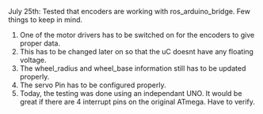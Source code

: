 July 25th:
Tested that encoders are working with ros_arduino_bridge. Few things to keep in mind.
1. One of the motor drivers has to be switched on for the encoders to give proper data.
2. This has to be changed later on so that the uC doesnt have any floating voltage.
3. The wheel_radius and wheel_base information still has to be updated properly.
4. The servo Pin has to be configured properly.
5. Today, the testing was done using an independant UNO. It would be great if there are 4 interrupt pins on the original ATmega. Have to verify. 
